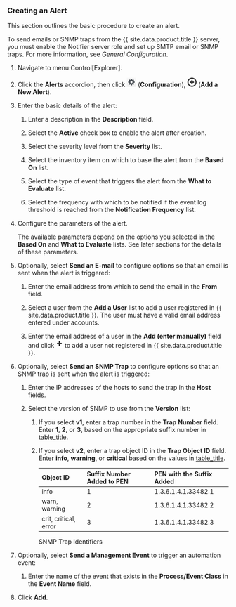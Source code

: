 ### Creating an Alert

This section outlines the basic procedure to create an alert.

<div class="note">

To send emails or SNMP traps from the {{ site.data.product.title }} server, you must
enable the Notifier server role and set up SMTP email or SNMP traps. For
more information, see *General Configuration*.

</div>

1.  Navigate to menu:Control\[Explorer\].

2.  Click the **Alerts** accordion, then click ![1847](/images/1847.png)
    (**Configuration**), ![1862](/images/1862.png) (**Add a New
    Alert**).

3.  Enter the basic details of the alert:

    1.  Enter a description in the **Description** field.

    2.  Select the **Active** check box to enable the alert after
        creation.

    3.  Select the severity level from the **Severity** list.

    4.  Select the inventory item on which to base the alert from the
        **Based On** list.

    5.  Select the type of event that triggers the alert from the **What
        to Evaluate** list.

    6.  Select the frequency with which to be notified if the event log
        threshold is reached from the **Notification Frequency** list.

4.  Configure the parameters of the alert.

    <div class="note">

    The available parameters depend on the options you selected in the
    **Based On** and **What to Evaluate** lists. See later sections for
    the details of these parameters.

    </div>

5.  Optionally, select **Send an E-mail** to configure options so that
    an email is sent when the alert is triggered:

    1.  Enter the email address from which to send the email in the
        **From** field.

    2.  Select a user from the **Add a User** list to add a user
        registered in {{ site.data.product.title }}. The user must have a valid email
        address entered under accounts.

    3.  Enter the email address of a user in the **Add (enter
        manually)** field and click ![2261](/images/2261.png) to add a
        user not registered in {{ site.data.product.title }}.

6.  Optionally, select **Send an SNMP Trap** to configure options so
    that an SNMP trap is sent when the alert is triggered:

    1.  Enter the IP addresses of the hosts to send the trap in the
        **Host** fields.

    2.  Select the version of SNMP to use from the **Version** list:

        1.  If you select **v1**, enter a trap number in the **Trap
            Number** field. Enter **1**, **2**, or **3**, based on the
            appropriate suffix number in
            [table\_title](#snmp-trap-identifiers).

        2.  If you select **v2**, enter a trap object ID in the **Trap
            Object ID** field. Enter **info**, **warning**, or
            **critical** based on the values in
            [table\_title](#snmp-trap-identifiers).

            | Object ID             | Suffix Number Added to PEN | PEN with the Suffix Added |
            | --------------------- | -------------------------- | ------------------------- |
            | info                  | 1                          | 1.3.6.1.4.1.33482.1       |
            | warn, warning         | 2                          | 1.3.6.1.4.1.33482.2       |
            | crit, critical, error | 3                          | 1.3.6.1.4.1.33482.3       |


            SNMP Trap Identifiers

7.  Optionally, select **Send a Management Event** to trigger an
    automation event:

    1.  Enter the name of the event that exists in the **Process/Event
        Class** in the **Event Name** field.

8.  Click **Add**.

